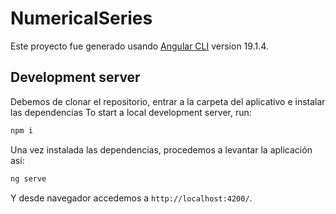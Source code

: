 # NumericalSeries

Este proyecto fue generado usando [Angular CLI](https://github.com/angular/angular-cli) version 19.1.4.

## Development server

Debemos de clonar el repositorio, entrar a la carpeta del aplicativo e instalar las dependencias
To start a local development server, run:

```bash
npm i
```

Una vez instalada las dependencias, procedemos a levantar la aplicación asi:
```bash
ng serve
```

Y desde navegador accedemos a `http://localhost:4200/`.